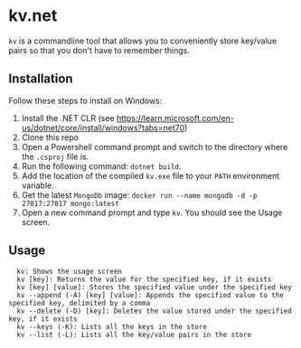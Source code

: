 # kv.net

`kv` is a commandline tool that allows you to conveniently store key/value pairs so that you don't have to remember things. 

## Installation

Follow these steps to install on Windows:

1. Install the .NET CLR (see https://learn.microsoft.com/en-us/dotnet/core/install/windows?tabs=net70)
2. Clone this repo
3. Open a Powershell command prompt and switch to the directory where the `.csproj` file is.
4. Run the following command: `dotnet build`.
5. Add the location of the compiled `kv.exe` file to your `PATH` environment variable.
6. Get the latest `MongoDb` image: `docker run --name mongodb -d -p 27017:27017 mongo:latest`
6. Open a new command prompt and type `kv`.  You should see the Usage screen.

## Usage

```
  kv: Shows the usage screen
  kv [key]: Returns the value for the specified key, if it exists
  kv [key] [value]: Stores the specified value under the specified key
  kv --append (-A) [key] [value]: Appends the specified value to the specified key, delimited by a comma
  kv --delete (-D) [key]: Deletes the value stored under the specified key, if it exists
  kv --keys (-K): Lists all the keys in the store
  kv --list (-L): Lists all the key/value pairs in the store
```
